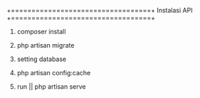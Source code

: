 +==================================+
Instalasi API
+==================================+
1. composer install

2. php artisan migrate

3. setting database

4. php artisan config:cache

5. run || php artisan serve
